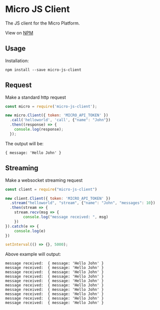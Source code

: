 # Micro JS Client

The JS client for the Micro Platform.

View on [NPM](https://www.npmjs.com/package/micro-js-client)

## Usage

Installation:
```
npm install --save micro-js-client
```

## Request

Make a standard http request

```js
const micro = require('micro-js-client');

new micro.Client({ token: 'MICRO_API_TOKEN' })
  .call('helloworld', 'call', {"name": "John"})
  .then((response) => {
    console.log(response);
  });
```

The output will be:
```
{ message: 'Hello John' }
```

## Streaming

Make a websocket streaming request

```js
const client = require("micro-js-client")

new client.Client({ token: 'MICRO_API_TOKEN' })
  .stream("helloworld", "stream", {"name": "John", "messages": 10})
  .then(stream => {
	stream.recv(msg => {
		console.log("message received: ", msg)
	})
}).catch(e => {
	console.log(e)
})

setInterval(() => {}, 5000);

```

Above example will output:

```
message received:  { message: 'Hello John' }
message received:  { message: 'Hello John' }
message received:  { message: 'Hello John' }
message received:  { message: 'Hello John' }
message received:  { message: 'Hello John' }
message received:  { message: 'Hello John' }
message received:  { message: 'Hello John' }
message received:  { message: 'Hello John' }
message received:  { message: 'Hello John' }
message received:  { message: 'Hello John' }
```
